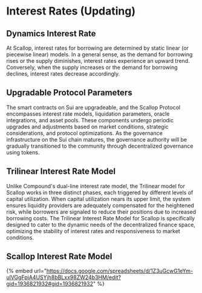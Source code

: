 # Interest Rates (Updating)

## Dynamics Interest Rate

At Scallop, interest rates for borrowing are determined by static linear (or piecewise linear) models. In a general sense, as the demand for borrowing rises or the supply diminishes, interest rates experience an upward trend. Conversely, when the supply increases or the demand for borrowing declines, interest rates decrease accordingly.

## Upgradable Protocol Parameters

The smart contracts on Sui are upgradeable, and the Scallop Protocol encompasses interest rate models, liquidation parameters, oracle integrations, and asset pools. These components undergo periodic upgrades and adjustments based on market conditions, strategic considerations, and protocol optimizations. As the governance infrastructure on the Sui chain matures, the governance authority will be gradually transitioned to the community through decentralized governance using tokens.

## Trilinear Interest Rate Model

Unlike Compound's dual-line interest rate model, the Trilinear model for Scallop works in three distinct phases, each triggered by different levels of capital utilization. When capital utilization nears its upper limit, the system ensures liquidity providers are adequately compensated for the heightened risk, while borrowers are signaled to reduce their positions due to increased borrowing costs. The Trilinear Interest Rate Model for Scallop is specifically designed to cater to the dynamic needs of the decentralized finance space, optimizing the stability of interest rates and responsiveness to market conditions.

## Scallop Interest Rate Model

{% embed url="https://docs.google.com/spreadsheets/d/1Z3uGcwG1eYm-ulVGgFpjA4USYjh8bBLxx98ZW24b3HM/edit?gid=1936821932#gid=1936821932" %}
